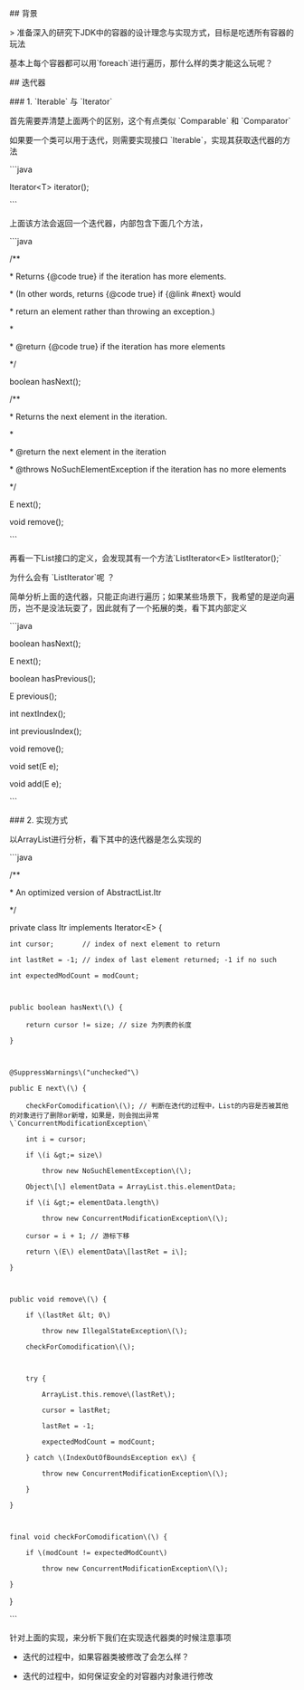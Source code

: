 \#\# 背景

&gt; 准备深入的研究下JDK中的容器的设计理念与实现方式，目标是吃透所有容器的玩法



基本上每个容器都可以用\`foreach\`进行遍历，那什么样的类才能这么玩呢？



\#\# 迭代器



\#\#\# 1. \`Iterable\` 与 \`Iterator\`



首先需要弄清楚上面两个的区别，这个有点类似 \`Comparable\` 和 \`Comparator\`



如果要一个类可以用于迭代，则需要实现接口 \`Iterable\`，实现其获取迭代器的方法



\`\`\`java

Iterator&lt;T&gt; iterator\(\);

\`\`\`



上面该方法会返回一个迭代器，内部包含下面几个方法，



\`\`\`java

/\*\*

 \* Returns {@code true} if the iteration has more elements.

 \* \(In other words, returns {@code true} if {@link \#next} would

 \* return an element rather than throwing an exception.\)

 \*

 \* @return {@code true} if the iteration has more elements

 \*/

boolean hasNext\(\);



/\*\*

 \* Returns the next element in the iteration.

 \*

 \* @return the next element in the iteration

 \* @throws NoSuchElementException if the iteration has no more elements

 \*/

E next\(\);



void remove\(\);

\`\`\`



再看一下List接口的定义，会发现其有一个方法\`ListIterator&lt;E&gt; listIterator\(\);\` 



为什么会有 \`ListIterator\`呢 ？



简单分析上面的迭代器，只能正向进行遍历；如果某些场景下，我希望的是逆向遍历，岂不是没法玩耍了，因此就有了一个拓展的类，看下其内部定义



\`\`\`java

boolean hasNext\(\);



E next\(\);



boolean hasPrevious\(\);



E previous\(\);



int nextIndex\(\);



int previousIndex\(\);



void remove\(\);



void set\(E e\);



void add\(E e\);

\`\`\`



\#\#\# 2. 实现方式



以ArrayList进行分析，看下其中的迭代器是怎么实现的



\`\`\`java

/\*\*

 \* An optimized version of AbstractList.Itr

 \*/

private class Itr implements Iterator&lt;E&gt; {

    int cursor;       // index of next element to return

    int lastRet = -1; // index of last element returned; -1 if no such

    int expectedModCount = modCount;



    public boolean hasNext\(\) {

        return cursor != size; // size 为列表的长度

    }



    @SuppressWarnings\("unchecked"\)

    public E next\(\) {

        checkForComodification\(\); // 判断在迭代的过程中，List的内容是否被其他的对象进行了删除or新增，如果是，则会抛出异常 \`ConcurrentModificationException\`

        int i = cursor;

        if \(i &gt;= size\)

            throw new NoSuchElementException\(\);

        Object\[\] elementData = ArrayList.this.elementData;

        if \(i &gt;= elementData.length\)

            throw new ConcurrentModificationException\(\);

        cursor = i + 1; // 游标下移

        return \(E\) elementData\[lastRet = i\];

    }



    public void remove\(\) {

        if \(lastRet &lt; 0\)

            throw new IllegalStateException\(\);

        checkForComodification\(\);



        try {

            ArrayList.this.remove\(lastRet\);

            cursor = lastRet;

            lastRet = -1;

            expectedModCount = modCount;

        } catch \(IndexOutOfBoundsException ex\) {

            throw new ConcurrentModificationException\(\);

        }

    }



    final void checkForComodification\(\) {

        if \(modCount != expectedModCount\)

            throw new ConcurrentModificationException\(\);

    }

}

\`\`\`



针对上面的实现，来分析下我们在实现迭代器类的时候注意事项



- 迭代的过程中，如果容器类被修改了会怎么样？

- 迭代的过程中，如何保证安全的对容器内对象进行修改









